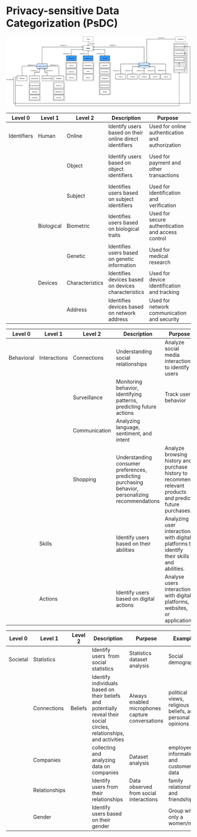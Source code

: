 # Privacy-sensitive Data Categorization (PsDC)



![Data Categorization and its Relationships into PsDC.](figs/relations.png)


| Level 0     | Level 1    | Level 2         | Description                                             | Purpose                                           | Example                          |
| ----------- | ---------- | --------------- | ------------------------------------------------------- | ------------------------------------------------- | -------------------------------- |
| Identifiers | Human      | Online          | Identify users based on their online direct identifiers | Used for online authentication and authorization  | Username, email                  |
|             |            | Object          | Identify users based on object identifiers              | Used for payment and other transactions           | Credit card number, phone number |
|             |            | Subject         | Identifies users based on subject identifiers           | Used for identification and verification          | Name, age, citizen number        |
|             | Biological | Biometric       | Identifies users based on biological traits             | Used for secure authentication and access control | Blood type                       |
|             |            | Genetic         | Identifies users based on genetic information           | Used for medical research                         | DNA sequence                     |
|             | Devices    | Characteristics | Identifies devices based on devices characteristics     | Used for device identification and tracking       | Operating System                 |
|             |            | Address         | Identifies devices based on network address             | Used for network communication and security       | IP                               |


| Level 0     | Level 1    | Level 2         | Description                                             | Purpose                                           | Example                          |
| ----------- | ---------- | --------------- | ------------------------------------------------------- | ------------------------------------------------- | -------------------------------- |
| Behavioral | Interactions | Connections   | Understanding social relationships                                                                | Analyze social media interactions to identify users                                                        |                                                  |
|            |              | Surveillance  | Monitoring behavior, identifying patterns, predicting future actions                              | Track user behavior                                                                                        | Webcams                                          |
|            |              | Communication | Analyzing language, sentiment, and intent                                                         |                                                                                                            | Chats                                            |
|            |              | Shopping      | Understanding consumer preferences, predicting purchasing behavior, personalizing recommendations | Analyze browsing history and purchase history to recommend relevant products and predict future purchases. | user's browsing history on an e-commerce website |
|            | Skills       |               | Identify users based on their abilities                                                           | Analyzing user interactions with digital platforms to identify their skills and abilities.                 | user's performance on a coding challenge website |
|            | Actions      |               | Identify users based on digital actions                                                           | Analyse users interactions with digital platforms, websites, or applications                               | clickstream analysis, website browsing behavior  |


| Level 0     | Level 1    | Level 2         | Description                                             | Purpose                                           | Example                          |
| ----------- | ---------- | --------------- | ------------------------------------------------------- | ------------------------------------------------- | -------------------------------- |
| Societal | Statistics    |         | Identify users  from social statistics                                                                                 | Statistics dataset analysis                      | Social demography                                         |
|          | Connections   | Beliefs | Identify individuals based on their beliefs and potentially reveal their social circles, relationships, and activities | Always enabled microphones capture conversations | political views, religious beliefs, and personal opinions |
|          | Companies     |         | collecting and analyzing data on companies                                                                             | Dataset analysis                                 | employee information and customer data                    |
|          | Relationships |         | Identify users from their relationships                                                                                | Data observed from social interactions           | family relationships and friendships                      |
|          | Gender        |         | Identify users based on their gender                                                                                   |                                                  | Group with only a women/man                               |

